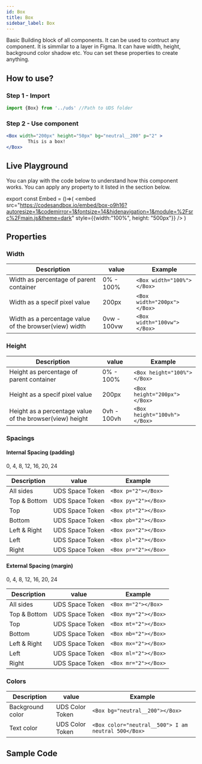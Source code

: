 ```yaml
---
id: Box
title: Box
sidebar_label: Box
---
```

Basic Building block of all components. It can be used to contruct any component.
It is simmilar to a layer in Figma. It can have width, height, background color shadow etc. You can set these properties to create anything.



## How to use?

### Step 1 - Import 

```jsx 
import {Box} from '../uds' //Path to UDS folder
```

### Step 2 - Use component
```jsx 
<Box width="200px" height="50px" bg="neutral__200" p="2" >
        This is a box!
</Box>
```


## Live Playground
You can play with the code below to understand how this component works. You can apply any property to it listed in the section below.

export const Embed = ()=>(
    <embed
     src="https://codesandbox.io/embed/box-o9h16?autoresize=1&codemirror=1&fontsize=14&hidenavigation=1&module=%2Fsrc%2Fmain.js&theme=dark"
     style={{width:"100%", height: "500px"}}
   />
)

<Embed />





## Properties



### Width


| Description                    | value | Example|
|--------------------------------|-------|--------|
| Width as percentage of parent container | 0% - 100%  | ```<Box width="100%"></Box>```|
| Width as a specif pixel value | 200px | ```<Box width="200px"></Box>```|
| Width as a percentage value of the browser(view) width | 0vw - 100vw  | ```<Box width="100vw"></Box>```|

### Height

| Description                    | value | Example|
|--------------------------------|-------|--------|
| Height as percentage of parent container | 0% - 100%  | ```<Box height="100%"></Box>```|
| Height as a specif pixel value | 200px | ```<Box height="200px"></Box>```|
| Height as a percentage value of the browser(view) height | 0vh - 100vh  | ```<Box height="100vh"></Box>```|



### Spacings

#### Internal Spacing (padding)
0, 4, 8, 12, 16, 20, 24

| Description                    | value | Example|
|--------------------------------|-------|--------|
| All sides  | UDS Space Token  | ```<Box p="2"></Box>```|
| Top & Bottom  | UDS Space Token  | ```<Box py="2"></Box>```|
| Top  | UDS Space Token  | ```<Box pt="2"></Box>```|
| Bottom  | UDS Space Token  | ```<Box pb="2"></Box>```|
| Left & Right  | UDS Space Token  | ```<Box px="2"></Box>```|
| Left  | UDS Space Token | ```<Box pl="2"></Box>```|
| Right  | UDS Space Token  | ```<Box pr="2"></Box>```|

#### External Spacing (margin)
0, 4, 8, 12, 16, 20, 24

| Description                    | value | Example|
|--------------------------------|-------|--------|
| All sides  |UDS Space Token  | ```<Box m="2"></Box>```|
| Top & Bottom  | UDS Space Token  | ```<Box my="2"></Box>```|
| Top  | UDS Space Token  | ```<Box mt="2"></Box>```|
| Bottom  | UDS Space Token  | ```<Box mb="2"></Box>```|
| Left & Right  | UDS Space Token  | ```<Box mx="2"></Box>```|
| Left  | UDS Space Token  | ```<Box ml="2"></Box>```|
| Right  | UDS Space Token  | ```<Box mr="2"></Box>```|



### Colors


| Description                    | value | Example|
|--------------------------------|-------|--------|
| Background color| UDS Color Token  | ```<Box bg="neutral__200"></Box>```|
| Text color  | UDS Color Token|```<Box color="neutral__500"> I am neutral 500</Box>```|


## Sample Code






